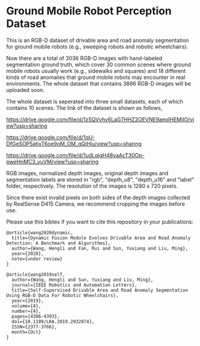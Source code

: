 # Ground Mobile Robot Perception Dataset

This is an RGB-D dataset of drivable area and road anomaly segmentation for ground mobile robots (e.g., sweeping robots and robotic wheelchairs).

Now there are a total of 3036 RGB-D images with hand-labeled segmentation ground truth, which cover 30 common scenes where ground mobile robots usually work (e.g., sidewalks and squares) and 18 different kinds of road anomalies that ground mobile robots may encounter in real environments. The whole dataset that contains 3896 RGB-D images will be uploaded soon.

The whole dataset is seperated into three small datasets, each of which contains 10 scenes. The link of the dataset is shown as follows,

https://drive.google.com/file/d/1z5QVvhv6LaG7HHZ2OEVNE9aepIHEMjIO/view?usp=sharing

https://drive.google.com/file/d/1qU-DfGeSOP5atixT6oe9oM_OM_gQjHlu/view?usp=sharing

https://drive.google.com/file/d/1udLqjgH48yaAcT30Op-pweHnMC3_vuVM/view?usp=sharing

RGB images, normalized depth images, original depth images and segmentation labels are stored in "rgb", "depth_u8", "depth_u16" and "label" folder, respectively. The resolution of the images is 1280 x 720 pixels. 

Since there exist invalid pixels on both sides of the depth images collected by RealSense D415 Camera, we recommend cropping the images before use.

Please use this bibtex if you want to cite this repository in your publications:
```
@article{wang2020dynamic,
  title={Dynamic Fusion Module Evolves Drivable Area and Road Anomaly Detection: A Benchmark and Algorithms},
  author={Wang, Hengli and Fan, Rui and Sun, Yuxiang and Liu, Ming},
  year={2020},
  note={under review}
}
```
```
@article{wang2019self, 
  author={Wang, Hengli and Sun, Yuxiang and Liu, Ming},
  journal={IEEE Robotics and Automation Letters}, 
  title={Self-Supervised Drivable Area and Road Anomaly Segmentation Using RGB-D Data For Robotic Wheelchairs}, 
  year={2019}, 
  volume={4}, 
  number={4}, 
  pages={4386-4393}, 
  doi={10.1109/LRA.2019.2932874}, 
  ISSN={2377-3766}, 
  month={Oct}
}
```
